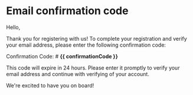 # Email confirmation code

Hello,

Thank you for registering with us! To complete your registration and verify your email address, please enter the following confirmation code:

Confirmation Code: # **{{ confirmationCode }}**

This code will expire in 24 hours. Please enter it promptly to verify your email address and continue with verifying of your account.

We're excited to have you on board!

<subscriptions-footer />
